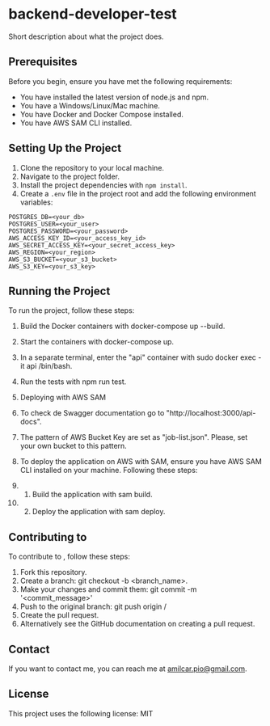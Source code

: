 # backend-developer-test

Short description about what the project does.

## Prerequisites

Before you begin, ensure you have met the following requirements:

- You have installed the latest version of node.js and npm.
- You have a Windows/Linux/Mac machine.
- You have Docker and Docker Compose installed.
- You have AWS SAM CLI installed.

## Setting Up the Project

1. Clone the repository to your local machine.
2. Navigate to the project folder.
3. Install the project dependencies with `npm install`.
4. Create a `.env` file in the project root and add the following environment variables:

```
POSTGRES_DB=<your_db>
POSTGRES_USER=<your_user>
POSTGRES_PASSWORD=<your_password>
AWS_ACCESS_KEY_ID=<your_access_key_id>
AWS_SECRET_ACCESS_KEY=<your_secret_access_key>
AWS_REGION=<your_region>
AWS_S3_BUCKET=<your_s3_bucket>
AWS_S3_KEY=<your_s3_key>
```

## Running the Project
To run the project, follow these steps:

1. Build the Docker containers with docker-compose up --build.
2. Start the containers with docker-compose up.
3. In a separate terminal, enter the "api" container with sudo docker exec -it api /bin/bash.
4. Run the tests with npm run test.
5. Deploying with AWS SAM
6. To check de Swagger documentation go to "http://localhost:3000/api-docs".
7. The pattern of AWS Bucket Key are set as "job-list.json". Please, set your own bucket to this pattern.
8. To deploy the application on AWS with SAM, ensure you have AWS SAM CLI installed on your machine. Following these steps:

8. 1. Build the application with sam build.
8. 2. Deploy the application with sam deploy.

## Contributing to
To contribute to , follow these steps:

1. Fork this repository.
2. Create a branch: git checkout -b <branch_name>.
3. Make your changes and commit them: git commit -m '<commit_message>'
4. Push to the original branch: git push origin <Project Name>/<location>
6. Create the pull request.
7. Alternatively see the GitHub documentation on creating a pull request.

## Contact
If you want to contact me, you can reach me at amilcar.pio@gmail.com.

## License
This project uses the following license: MIT
